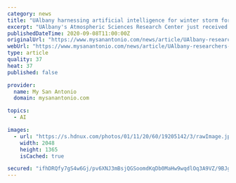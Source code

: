 ```yaml
---
category: news
title: "UAlbany harnessing artificial intelligence for winter storm forecasts"
excerpt: "UAlbany's Atmospheric Sciences Research Center just received a $2.4 million, five year National Science Foundation grant to explore and develop ways that AI can better track and predict winter storms."
publishedDateTime: 2020-09-08T11:00:00Z
originalUrl: "https://www.mysanantonio.com/news/article/UAlbany-researchers-harnessing-Artificial-15541157.php"
webUrl: "https://www.mysanantonio.com/news/article/UAlbany-researchers-harnessing-Artificial-15541157.php"
type: article
quality: 37
heat: 37
published: false

provider:
  name: My San Antonio
  domain: mysanantonio.com

topics:
  - AI

images:
  - url: "https://s.hdnux.com/photos/01/11/20/60/19205142/3/rawImage.jpg"
    width: 2048
    height: 1365
    isCached: true

secured: "ifhDRQfy7gS4w6Gj/pv6XNJ3mBsjQGSoomdKqDb0MaHw9wqdlOq3A9VZ/9BJgNIVgYxqxrm7OtvQZscncfQgEabagxnkqDh7ltdOtdONvs0Y9e/dmwYCSJunRNU0f8nvg2lo+QGHk34Fb7XHK/gtIoT6imYMEUT2yapu1elp/9lTZcJ+AIsVGe+Q8KxIhM2PG9rtMXZs9ZBG5EVlcxsLBF+0uDOgU/kHbP0bsi/DJo7e/fWwWTSmPdLRKdNLKtX9Hq0OMOgw7PSYsuGNmnL3RUMIYM47Uk1soacl+RICPKarjCnEu5c+IY+AzUjPBAxp85nn5Dsfl6Cfpron65alvCh9RRVq8GRoRdYbaUwAmQ0=;J3lR4wDNt7ok4dTgNqJc6w=="
---
```


